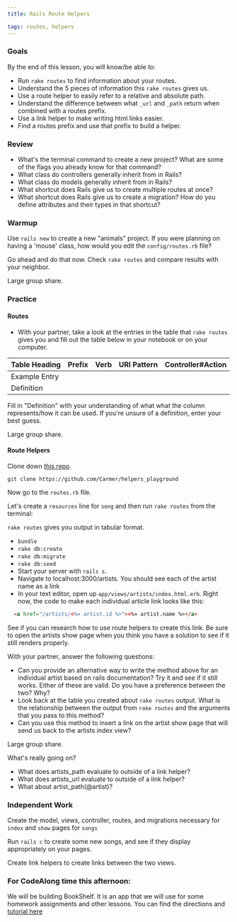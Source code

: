 ```yaml
---
title: Rails Route Helpers

tags: routes, helpers
---
```



### Goals

By the end of this lesson, you will know/be able to:

* Run `rake routes` to find information about your routes.
* Understand the 5 pieces of information this `rake routes` gives us.
* Use a route helper to easily refer to a relative and absolute path.
* Understand the difference between what `_url` and `_path` return when combined with a routes prefix.
* Use a link helper to make writing html links easier.
* Find a routes prefix and use that prefix to build a helper.

### Review

* What's the terminal command to create a new project? What are some of the flags you already know for that command?
* What class do controllers generally inherit from in Rails?
* What class do models generally inherit from in Rails?
* What shortcut does Rails give us to create multiple routes at once?
* What shortcut does Rails give us to create a migration? How do you define attributes and their types in that shortcut?

### Warmup

Use `rails new` to create a new "animals" project. If you were planning on having a 'mouse' class, how would you edit the `config/routes.rb` file?

Go ahead and do that now. Check `rake routes` and compare results with your neighbor.

Large group share.

### Practice

#### Routes

* With your partner, take a look at the entries in the table that `rake routes` gives you and fill out the table below in your notebook or on your computer.

|Table Heading       |Prefix|Verb|URI Pattern|Controller#Action|
|--------------------|------|----|-----------|-----------------|
|Example Entry       |      |    |           |                 |
|Definition          |      |    |           |                 |

Fill in "Definition" with your understanding of what what the column represents/how it can be used. If you're unsure of a definition, enter your best guess.

Large group share.

#### Route Helpers

Clone down [this repo](https://github.com/Carmer/helpers_playground).

`git clone https://github.com/Carmer/helpers_playground`

Now go to the `routes.rb` file.

Let's create a `resources` line for `song` and then run `rake routes` from the terminal:

`rake routes` gives you output in tabular format.

* `bundle`
* `rake db:create`
* `rake db:migrate`
* `rake db:seed`
* Start your server with `rails s`.
* Navigate to localhost:3000/artists. You should see each of the artist name as a link
* In your text editor, open up `app/views/artists/index.html.erb`. Right now, the code to make each individual article link looks like this:

```html
  <a href="/artists/<%= artist.id %>"><%= artist.name %></a>
```

See if you can research how to use route helpers to create this link. Be sure to open the artists show page when you think you have a solution to see if it still renders properly.

With your partner, answer the following questions:

* Can you provide an alternative way to write the method above for an individual artist based on rails documentation? Try it and see if it still works. Either of these are valid. Do you have a preference between the two? Why?
* Look back at the table you created about `rake routes` output. What is the relationship between the output from `rake routes` and the arguments that you pass to this method?
* Can you use this method to insert a link on the artist show page that will send us back to the artists index view?

Large group share.

What's really going on?

* What does artists_path evaluate to outside of a link helper?
* What does artists_url evaluate to outside of a link helper?
* What about artist_path(@artist)?

### Independent Work

Create the model, views, controller, routes, and migrations necessary for `index` and `show` pages for `songs`

Run `rails c` to create some new songs, and see if they display appropriately on your pages.

Create link helpers to create links between the two views.

### For CodeAlong time this afternoon:

We will be building BookShelf. It is an app that we will use for some homework assignments and other lessons. You can find the directions and [tutorial here](https://github.com/turingschool/lesson_plans/blob/master/ruby_02-web_applications_with_ruby/outlines/forms_and_route_helpers_in_rails.markdown)
